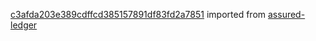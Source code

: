 [c3afda203e389cdffcd385157891df83fd2a7851](https://github.com/insolar/assured-ledger/commit/c3afda203e389cdffcd385157891df83fd2a7851) imported from [assured-ledger](https://github.com/insolar/assured-ledger)

